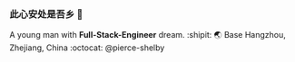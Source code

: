 ### 此心安处是吾乡 :high_brightness:
<!--this README.md is a Personal Profile which will present at GitHub profile-->

A young man with **Full-Stack-Engineer** dream. :shipit:
:earth_asia: Base Hangzhou, Zhejiang, China
:octocat: @pierce-shelby


